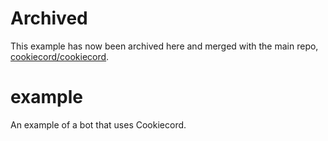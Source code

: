 # Archived
This example has now been archived here and merged with the main repo, [cookiecord/cookiecord](https://github.com/cookiecord/cookiecord).

# example
An example of a bot that uses Cookiecord.
